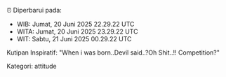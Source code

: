 ⏰ Diperbarui pada:
- WIB: Jumat, 20 Juni 2025 22.29.22 UTC
- WITA: Jumat, 20 Juni 2025 23.29.22 UTC
- WIT: Sabtu, 21 Juni 2025 00.29.22 UTC

Kutipan Inspiratif:
"When i was born..Devil said..?Oh Shit..!! Competition?"


Kategori: attitude


